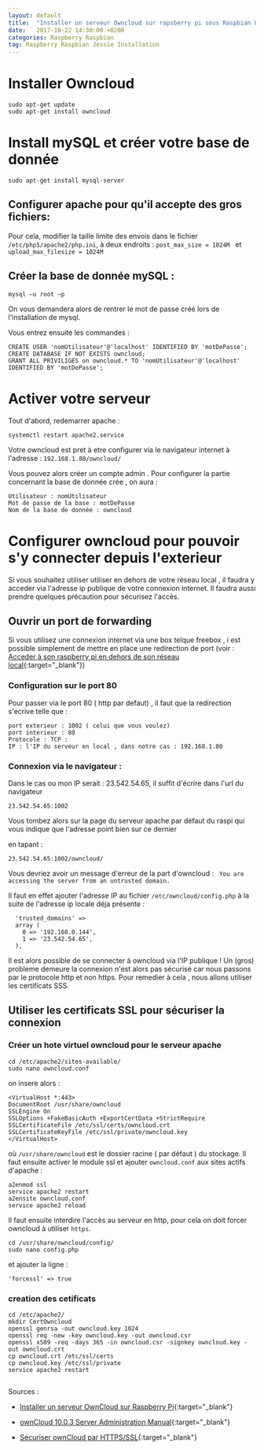 ```yaml
---
layout: default
title:  "Installer un serveur Owncloud sur rapsberry pi sous Raspbian 8"
date:   2017-10-22 14:30:00 +0200
categories: Raspberry Raspbian
tag: Raspberry Raspbian Jessie Installation 
---
```



# Installer Owncloud

```SHELL
sudo apt-get update
sudo apt-get install owncloud
```
# Install mySQL et créer votre base de donnée

```SHELL
sudo apt-get install mysql-server
```

## Configurer apache pour qu'il accepte des gros fichiers:
Pour cela, modifier la taille limite des envois dans le fichier `/etc/php5/apache2/php.ini`, à deux endroits :
`post_max_size = 1024M ` et `upload_max_filesize = 1024M`

## Créer la base de donnée mySQL :


```
mysql –u root –p
```
On vous demandera alors de rentrer le mot de passe créé lors de l'installation de mysql.


Vous entrez ensuite  les commandes : 

```
CREATE USER 'nomUtilisateur'@'localhost' IDENTIFIED BY 'motDePasse';
CREATE DATABASE IF NOT EXISTS owncloud;
GRANT ALL PRIVILIGES on owncloud.* TO 'nomUtilisateur'@'localhost' IDENTIFIED BY 'motDePasse';
```


# Activer votre serveur
Tout d'abord, redemarrer apache :
```
systemctl restart apache2.service
```

Votre owncloud est pret à etre configurer via le navigateur internet à l'adresse : `192.168.1.80/owncloud/`

Vous pouvez alors créer un compte admin .
Pour configurer la partie concernant la base de donnée crée , on aura : 

```
Utilisateur : nomUtilisateur
Mot de passe de la base : motDePasse
Nom de la base de donnée : owncloud
```


# Configurer owncloud pour pouvoir s'y connecter depuis l'exterieur

Si vous souhaitez utiliser utiliser en dehors de votre réseau local , il faudra y acceder via l'adresse ip publique de votre connexion internet. Il faudra aussi prendre quelques précaution pour sécurisez l'accès.


## Ouvrir un port de forwarding

Si vous utilisez une connexion internet via une box telque freebox , i est possible simplement de mettre en place une redirection de port (voir  : [Acceder à son raspberry pi en dehors de son réseau local](https://memofil.github.io/raspberry/linux/terminal/2017/05/15/AccederAsonRaspberryDepuisInternet-via-ssh.html){:target="_blank"})

### Configuration sur le port 80

Pour passer via le port 80 ( http par defaut) , il faut que la redirection s'ecrive telle que :
```
port exterieur : 1002 ( celui que vous voulez)
port interieur : 80
Protocole : TCP :
IP : l'IP du serveur en local , dans notre cas : 192.168.1.80
```


### Connexion via le navigateur : 

Dans le cas ou mon IP serait : 23.542.54.65, il suffit d'écrire dans l'url du navigateur
```
23.542.54.65:1002
```

Vous tombez alors sur la page du serveur apache par défaut du raspi  qui vous  indique que l'adresse point bien sur ce dernier

en tapant : 

```
23.542.54.65:1002/owncloud/
```
Vous devriez avoir un message d'erreur de la part d'owncloud : ` You are accessing the server from an untrusted domain.`

Il faut en effet ajouter l'adresse IP au fichier `/etc/owncloud/config.php` à la suite de l'adresse ip locale déja présente : 


```
  'trusted_domains' => 
  array (
    0 => '192.168.0.144',
    1 => '23.542.54.65',
  ),

```


Il est alors possible de se connecter à owncloud via l'IP publique ! Un (gros) probleme demeure la connexion n'est alors pas sécurisé car nous passons par le protocole http et non https. Pour remedier à cela , nous allons utiliser les certificats SSS.

## Utiliser les certificats SSL pour sécuriser la connexion

### Créer un hote virtuel owncloud pour le serveur apache

```
cd /etc/apache2/sites-available/
sudo nano owncloud.conf

```

on insere alors :

```
<VirtualHost *:443>
DocumentRoot /usr/share/owncloud
SSLEngine On
SSLOptions +FakeBasicAuth +ExportCertData +StrictRequire
SSLCertificateFile /etc/ssl/certs/owncloud.crt
SSLCertificateKeyFile /etc/ssl/private/owncloud.key
</VirtualHost>

```

où `/usr/share/owncloud` est le dossier racine ( par défaut ) du stockage.
Il faut ensuite activer le module ssl et ajouter `owncloud.conf` aux sites actifs d'apache :

```
a2enmod ssl
service apache2 restart
a2ensite owncloud.conf
service apache2 reload
```


Il faut ensuite interdire l'accès au serveur en http, pour cela on doit forcer owncloud à utiliser `https`.
```
cd /usr/share/owncloud/config/
sudo nano config.php
```

et  ajouter la ligne :

```
'forcessl' => true
```


### creation des cetificats 

```
cd /etc/apache2/ 
mkdir CertOwncloud
openssl genrsa -out owncloud.key 1024
openssl req -new -key owncloud.key -out owncloud.csr
openssl x509 -req -days 365 -in owncloud.csr -signkey owncloud.key -out owncloud.crt
cp owncloud.crt /etc/ssl/certs
cp owncloud.key /etc/ssl/private
service apache2 restart


```
Sources :

* [Installer un serveur OwnCloud sur Raspberry Pi](http://www.raspberrypi-france.fr/serveur-owncloud-raspberry-pi/){:target="_blank"}

* [ownCloud 10.0.3 Server Administration Manual](https://doc.owncloud.org/server/latest/admin_manual/configuration/database/linux_database_configuration.html#db-binlog-label){:target="_blank"}

* [Sécuriser ownCloud par HTTPS/SSL](https://www.it-connect.fr/securiser-owncloud-par-httpsssl/){:target="_blank"}

